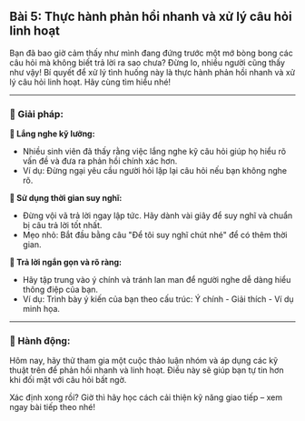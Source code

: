 ## Bài 5: Thực hành phản hồi nhanh và xử lý câu hỏi linh hoạt

Bạn đã bao giờ cảm thấy như mình đang đứng trước một mớ bòng bong các câu hỏi mà không biết trả lời ra sao chưa? Đừng lo, nhiều người cũng thấy như vậy! Bí quyết để xử lý tình huống này là thực hành phản hồi nhanh và xử lý câu hỏi linh hoạt. Hãy cùng tìm hiểu nhé!

---

### 📌 Giải pháp:

**🔹 Lắng nghe kỹ lưỡng:**

- Nhiều sinh viên đã thấy rằng việc lắng nghe kỹ câu hỏi giúp họ hiểu rõ vấn đề và đưa ra phản hồi chính xác hơn.  
- Ví dụ: Đừng ngại yêu cầu người hỏi lặp lại câu hỏi nếu bạn không nghe rõ.

**🔹 Sử dụng thời gian suy nghĩ:**

- Đừng vội vã trả lời ngay lập tức. Hãy dành vài giây để suy nghĩ và chuẩn bị câu trả lời tốt nhất.  
- Mẹo nhỏ: Bắt đầu bằng câu "Để tôi suy nghĩ chút nhé" để có thêm thời gian.

**🔹 Trả lời ngắn gọn và rõ ràng:**

- Hãy tập trung vào ý chính và tránh lan man để người nghe dễ dàng hiểu thông điệp của bạn.  
- Ví dụ: Trình bày ý kiến của bạn theo cấu trúc: Ý chính - Giải thích - Ví dụ minh họa.

---

### 🚀 Hành động:

Hôm nay, hãy thử tham gia một cuộc thảo luận nhóm và áp dụng các kỹ thuật trên để phản hồi nhanh và linh hoạt. Điều này sẽ giúp bạn tự tin hơn khi đối mặt với câu hỏi bất ngờ.

Xác định xong rồi? Giờ thì hãy học cách cải thiện kỹ năng giao tiếp – xem ngay bài tiếp theo nhé!